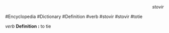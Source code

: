 
<div align="right"><i>stovir</i></div>

#Encyclopedia #Dictionary #Definition #verb #stovir #stovir #totie

*verb*
**Definition :** to tie